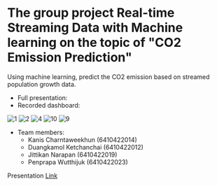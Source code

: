 # The group project Real-time Streaming Data with Machine learning on the topic of "CO2 Emission Prediction"
Using machine learning, predict the CO2 emission based on streamed population growth data.
- Full presentation:
- Recorded dashboard:

![1](https://user-images.githubusercontent.com/94279787/210960792-f046b1d3-b293-4730-9d52-573b6fe8dca2.png)
![2](https://user-images.githubusercontent.com/94279787/210960867-fa479624-82bc-4803-bd3d-0e122d88ede3.png)
![4](https://user-images.githubusercontent.com/94279787/210961244-30c128da-d860-40ff-888d-880a63383179.png)
![10](https://user-images.githubusercontent.com/94279787/210961315-2f9f9f41-f037-4d87-bbfe-29fd0b5783e9.png)
![9](https://user-images.githubusercontent.com/94279787/210961329-c6e8fc78-9d97-41d8-b2f6-422846369820.png)

- Team members:
  - Kanis Charntaweekhun (6410422014)
  - Duangkamol Ketchanchai (6410422012)
  - Jittikan Narapan (6410422019)
  - Penprapa Wutthijuk (6410422023)

Presentation [Link](https://youtu.be/40Ml94FfRL4)
